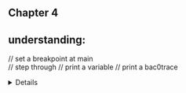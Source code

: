 
## Chapter 4 

## understanding: 

// set a breakpoint at main  
// step through 
// print a variable 
// print a bac0trace 

<details> 

filename = 'ex' 

```
CFLAGS='-g' ex 
lldb ex 
breakpoint set --name main
run 
step 
print age 
po age 
p age 
continue 
```
</details> 



